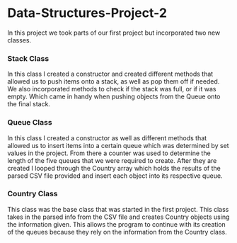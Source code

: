 # Data-Structures-Project-2
In this project we took parts of our first project but incorporated two new classes. 
<h3>Stack Class</h3>
<p>In this class I created a constructor and created different methods that allowed us to push items onto a stack, as well as pop them off if needed. We also incorporated methods to check if the stack was full, or if it was empty. Which came in handy when pushing objects from the Queue onto the final stack.</p>
<h3>Queue Class</h3>
<p>In this class I created a constructor as well as different methods that allowed us to insert items into a certain queue which was determined by set values in the project. From there a counter was used to determine the length of the five queues that we were required to create. After they are created I looped through the Country array which holds the results of the parsed CSV file provided and insert each object into its respective queue.</p>
<h3>Country Class</h3>
<p>This class was the base class that was started in the first project. This class takes in the parsed info from the CSV file and creates Country objects using the information given. This allows the program to continue with its creation of the queues because they rely on the information from the Country class.</p>
